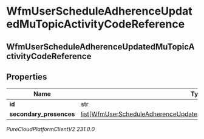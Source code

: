 # WfmUserScheduleAdherenceUpdatedMuTopicActivityCodeReference

## WfmUserScheduleAdherenceUpdatedMuTopicActivityCodeReference

## Properties

|Name | Type | Description | Notes|
|------------ | ------------- | ------------- | -------------|
| **id** | str |  | [optional] |
| **secondary_presences** | [list[WfmUserScheduleAdherenceUpdatedMuTopicSecondaryPresenceReference]](WfmUserScheduleAdherenceUpdatedMuTopicSecondaryPresenceReference) |  | [optional] |



_PureCloudPlatformClientV2 231.0.0_
